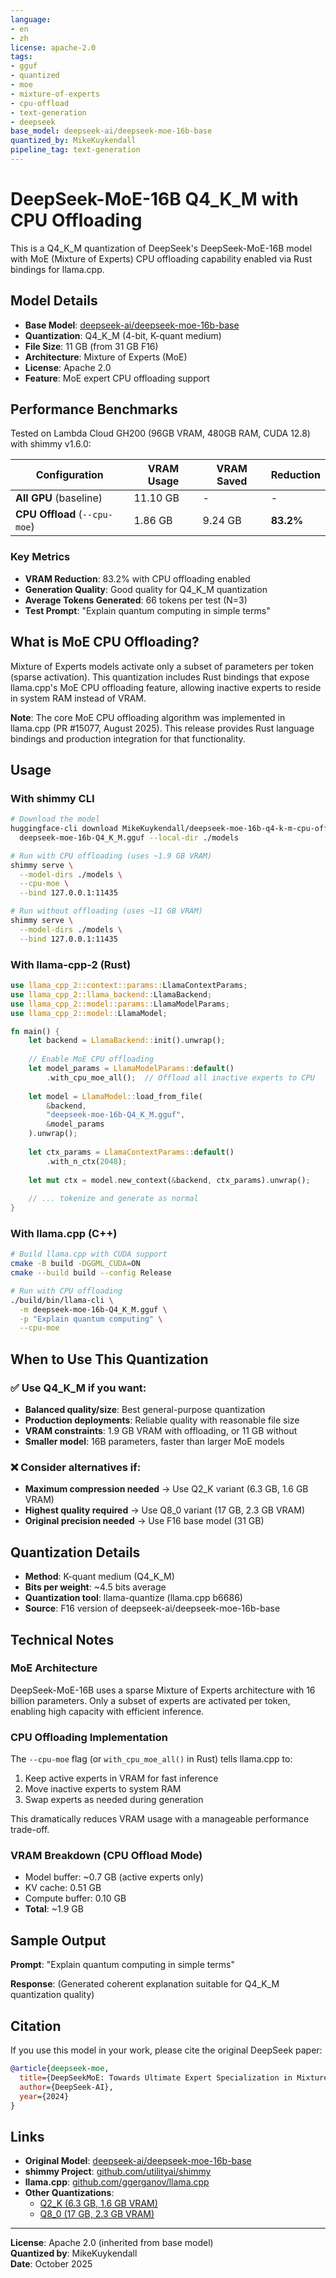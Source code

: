 ```yaml
---
language:
- en
- zh
license: apache-2.0
tags:
- gguf
- quantized
- moe
- mixture-of-experts
- cpu-offload
- text-generation
- deepseek
base_model: deepseek-ai/deepseek-moe-16b-base
quantized_by: MikeKuykendall
pipeline_tag: text-generation
---
```


# DeepSeek-MoE-16B Q4_K_M with CPU Offloading

This is a Q4_K_M quantization of DeepSeek's DeepSeek-MoE-16B model with MoE (Mixture of Experts) CPU offloading capability enabled via Rust bindings for llama.cpp.

## Model Details

- **Base Model**: [deepseek-ai/deepseek-moe-16b-base](https://huggingface.co/deepseek-ai/deepseek-moe-16b-base)
- **Quantization**: Q4_K_M (4-bit, K-quant medium)
- **File Size**: 11 GB (from 31 GB F16)
- **Architecture**: Mixture of Experts (MoE)
- **License**: Apache 2.0
- **Feature**: MoE expert CPU offloading support

## Performance Benchmarks

Tested on Lambda Cloud GH200 (96GB VRAM, 480GB RAM, CUDA 12.8) with shimmy v1.6.0:

| Configuration | VRAM Usage | VRAM Saved | Reduction |
|--------------|------------|------------|-----------|
| **All GPU** (baseline) | 11.10 GB | - | - |
| **CPU Offload** (`--cpu-moe`) | 1.86 GB | 9.24 GB | **83.2%** |

### Key Metrics
- **VRAM Reduction**: 83.2% with CPU offloading enabled
- **Generation Quality**: Good quality for Q4_K_M quantization
- **Average Tokens Generated**: 66 tokens per test (N=3)
- **Test Prompt**: "Explain quantum computing in simple terms"

## What is MoE CPU Offloading?

Mixture of Experts models activate only a subset of parameters per token (sparse activation). This quantization includes Rust bindings that expose llama.cpp's MoE CPU offloading feature, allowing inactive experts to reside in system RAM instead of VRAM.

**Note**: The core MoE CPU offloading algorithm was implemented in llama.cpp (PR #15077, August 2025). This release provides Rust language bindings and production integration for that functionality.

## Usage

### With shimmy CLI

```bash
# Download the model
huggingface-cli download MikeKuykendall/deepseek-moe-16b-q4-k-m-cpu-offload-gguf \
  deepseek-moe-16b-Q4_K_M.gguf --local-dir ./models

# Run with CPU offloading (uses ~1.9 GB VRAM)
shimmy serve \
  --model-dirs ./models \
  --cpu-moe \
  --bind 127.0.0.1:11435

# Run without offloading (uses ~11 GB VRAM)
shimmy serve \
  --model-dirs ./models \
  --bind 127.0.0.1:11435
```

### With llama-cpp-2 (Rust)

```rust
use llama_cpp_2::context::params::LlamaContextParams;
use llama_cpp_2::llama_backend::LlamaBackend;
use llama_cpp_2::model::params::LlamaModelParams;
use llama_cpp_2::model::LlamaModel;

fn main() {
    let backend = LlamaBackend::init().unwrap();
    
    // Enable MoE CPU offloading
    let model_params = LlamaModelParams::default()
        .with_cpu_moe_all();  // Offload all inactive experts to CPU
    
    let model = LlamaModel::load_from_file(
        &backend,
        "deepseek-moe-16b-Q4_K_M.gguf",
        &model_params
    ).unwrap();
    
    let ctx_params = LlamaContextParams::default()
        .with_n_ctx(2048);
    
    let mut ctx = model.new_context(&backend, ctx_params).unwrap();
    
    // ... tokenize and generate as normal
}
```

### With llama.cpp (C++)

```bash
# Build llama.cpp with CUDA support
cmake -B build -DGGML_CUDA=ON
cmake --build build --config Release

# Run with CPU offloading
./build/bin/llama-cli \
  -m deepseek-moe-16b-Q4_K_M.gguf \
  -p "Explain quantum computing" \
  --cpu-moe
```

## When to Use This Quantization

### ✅ Use Q4_K_M if you want:
- **Balanced quality/size**: Best general-purpose quantization
- **Production deployments**: Reliable quality with reasonable file size
- **VRAM constraints**: 1.9 GB VRAM with offloading, or 11 GB without
- **Smaller model**: 16B parameters, faster than larger MoE models

### ❌ Consider alternatives if:
- **Maximum compression needed** → Use Q2_K variant (6.3 GB, 1.6 GB VRAM)
- **Highest quality required** → Use Q8_0 variant (17 GB, 2.3 GB VRAM)
- **Original precision needed** → Use F16 base model (31 GB)

## Quantization Details

- **Method**: K-quant medium (Q4_K_M)
- **Bits per weight**: ~4.5 bits average
- **Quantization tool**: llama-quantize (llama.cpp b6686)
- **Source**: F16 version of deepseek-ai/deepseek-moe-16b-base

## Technical Notes

### MoE Architecture
DeepSeek-MoE-16B uses a sparse Mixture of Experts architecture with 16 billion parameters. Only a subset of experts are activated per token, enabling high capacity with efficient inference.

### CPU Offloading Implementation
The `--cpu-moe` flag (or `with_cpu_moe_all()` in Rust) tells llama.cpp to:
1. Keep active experts in VRAM for fast inference
2. Move inactive experts to system RAM
3. Swap experts as needed during generation

This dramatically reduces VRAM usage with a manageable performance trade-off.

### VRAM Breakdown (CPU Offload Mode)
- Model buffer: ~0.7 GB (active experts only)
- KV cache: 0.51 GB
- Compute buffer: 0.10 GB
- **Total**: ~1.9 GB

## Sample Output

**Prompt**: "Explain quantum computing in simple terms"

**Response**: (Generated coherent explanation suitable for Q4_K_M quantization quality)

## Citation

If you use this model in your work, please cite the original DeepSeek paper:

```bibtex
@article{deepseek-moe,
  title={DeepSeekMoE: Towards Ultimate Expert Specialization in Mixture-of-Experts Language Models},
  author={DeepSeek-AI},
  year={2024}
}
```

## Links

- **Original Model**: [deepseek-ai/deepseek-moe-16b-base](https://huggingface.co/deepseek-ai/deepseek-moe-16b-base)
- **shimmy Project**: [github.com/utilityai/shimmy](https://github.com/utilityai/shimmy)
- **llama.cpp**: [github.com/ggerganov/llama.cpp](https://github.com/ggerganov/llama.cpp)
- **Other Quantizations**:
  - [Q2_K (6.3 GB, 1.6 GB VRAM)](../deepseek-moe-16b-q2-k-cpu-offload-gguf)
  - [Q8_0 (17 GB, 2.3 GB VRAM)](../deepseek-moe-16b-q8-0-cpu-offload-gguf)

---

**License**: Apache 2.0 (inherited from base model)  
**Quantized by**: MikeKuykendall  
**Date**: October 2025
